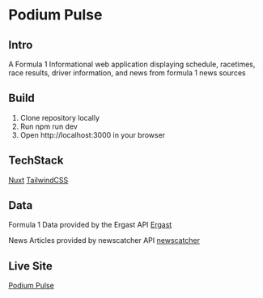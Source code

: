 # Podium Pulse

## Intro

A Formula 1 Informational web application displaying schedule, racetimes, race results, driver information, and news from formula 1 news sources

## Build

1. Clone repository locally
2. Run npm run dev
3. Open http://localhost:3000 in your browser

## TechStack

[Nuxt](https://nuxt.com/)
[TailwindCSS](https://tailwindcss.com/)

## Data

Formula 1 Data provided by the Ergast API
[Ergast](https://ergast.com/mrd/)

News Articles provided by newscatcher API
[newscatcher](https://www.newscatcherapi.com/)

## Live Site

[Podium Pulse](https://podiumpulse.netlify.app)
